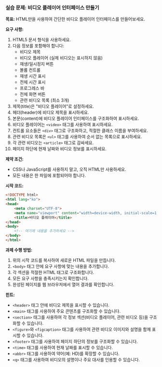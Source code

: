### 실습 문제: 비디오 플레이어 인터페이스 만들기

**목표:**
HTML만을 사용하여 간단한 비디오 플레이어 인터페이스를 만들어보세요.

**요구 사항:**

1. HTML5 문서 형식을 사용하세요.
2. 다음 정보를 포함해야 합니다:
   - 비디오 제목
   - 비디오 플레이어 (실제 비디오는 표시하지 않음)
   - 재생/일시정지 버튼
   - 볼륨 컨트롤
   - 재생 시간 표시
   - 전체 시간 표시
   - 프로그레스 바
   - 전체 화면 버튼
   - 관련 비디오 목록 (최소 3개)
3. 제목(title)은 "비디오 플레이어"로 설정하세요.
4. 헤더(header)에 비디오 제목을 표시하세요.
5. 본문(content)에 비디오 플레이어 인터페이스를 구조화하여 표시하세요.
6. 비디오 플레이어는 `<video>` 태그를 사용하여 표시하세요.
7. 컨트롤 요소들은 `<div>` 태그로 구조화하고, 적절한 클래스 이름을 부여하세요.
8. 관련 비디오 목록은 `<ul>` 태그를 사용하여 순서 없는 목록으로 표시하세요.
9. 각 관련 비디오는 `<article>` 태그로 감싸세요.
10. 페이지 하단에 현재 날짜와 비디오 정보를 표시하세요.

**제약 조건:**
- CSS나 JavaScript를 사용하지 말고, 오직 HTML만 사용하세요.
- 모든 내용은 한 파일에 포함되어야 합니다.

**시작 코드:**
```html
<!DOCTYPE html>
<html lang="ko">
<head>
    <meta charset="UTF-8">
    <meta name="viewport" content="width=device-width, initial-scale=1.0">
    <title>비디오 플레이어</title>
</head>
<body>
    <!-- 여기에 내용을 추가하세요 -->
</body>
</html>
```

**과제 수행 방법:**
1. 위의 시작 코드를 복사하여 새로운 HTML 파일을 만듭니다.
2. `<body>` 태그 안에 요구 사항에 맞는 내용을 추가합니다.
3. 각 섹션을 적절한 HTML 태그로 구조화합니다.
4. 모든 요구 사항을 충족시키는지 확인합니다.
5. 완성된 페이지를 웹 브라우저에서 열어 결과를 확인합니다.

**힌트:**
- `<header>` 태그 안에 비디오 제목을 표시할 수 있습니다.
- `<main>` 태그를 사용하여 주요 콘텐츠를 구조화할 수 있습니다.
- `<section>` 태그를 사용하여 각 정보 섹션(비디오 플레이어, 관련 비디오 등)을 구조화할 수 있습니다.
- `<figure>`와 `<figcaption>` 태그를 사용하여 관련 비디오 이미지와 설명을 함께 표시할 수 있습니다.
- `<footer>` 태그를 사용하여 페이지 하단의 정보를 구조화할 수 있습니다.
- `<time>` 태그를 사용하여 현재 날짜를 표시할 수 있습니다.
- `<abbr>` 태그를 사용하여 약어(예: HD)를 확장할 수 있습니다.
- `<q>` 태그를 사용하여 비디오의 설명이나 주요 대사를 인용할 수 있습니다.
